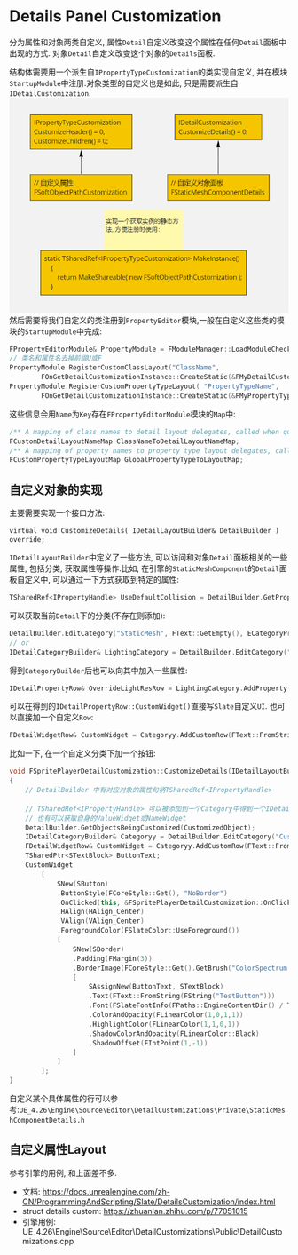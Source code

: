 # Details Panel Customization

分为属性和对象两类自定义, 属性`Detail`自定义改变这个属性在任何`Detail`面板中出现的方式. 对象`Detail`自定义改变这个对象的`Details`面板.

结构体需要用一个派生自`IPropertyTypeCustomization`的类实现自定义, 并在模块`StartupModule`中注册.对象类型的自定义也是如此, 只是需要派生自`IDetailCustomization`.
![DetailCustomWorkflow](./DetailCustomWorkflow.png)
然后需要将我们自定义的类注册到`PropertyEditor`模块,一般在自定义这些类的模块的`StartupModule`中完成:
```c++
FPropertyEditorModule& PropertyModule = FModuleManager::LoadModuleChecked<FPropertyEditorModule>("PropertyEditor");
// 类名和属性名去掉前缀U或F
PropertyModule.RegisterCustomClassLayout("ClassName", 
		FOnGetDetailCustomizationInstance::CreateStatic(&FMyDetailCustomization::MakeInstance));
PropertyModule.RegisterCustomPropertyTypeLayout( "PropertyTypeName",                      
        FOnGetDetailCustomizationInstance::CreateStatic(&FMyPropertyTypeLayoutCustomization::MakeInstance) );
```
这些信息会用`Name`为`Key`存在`FPropertyEditorModule`模块的`Map`中:
```c++
/** A mapping of class names to detail layout delegates, called when querying for custom detail layouts */
FCustomDetailLayoutNameMap ClassNameToDetailLayoutNameMap;
/** A mapping of property names to property type layout delegates, called when querying for custom property layouts */
FCustomPropertyTypeLayoutMap GlobalPropertyTypeToLayoutMap;
```

## 自定义对象的实现
主要需要实现一个接口方法: 
```
virtual void CustomizeDetails( IDetailLayoutBuilder& DetailBuilder ) override;
```
`IDetailLayoutBuilder`中定义了一些方法, 可以访问和对象`Detail`面板相关的一些属性, 包括分类, 获取属性等操作.比如, 在引擎的`StaticMeshComponent`的`Detail`面板自定义中,
可以通过一下方式获取到特定的属性:
```c++
TSharedRef<IPropertyHandle> UseDefaultCollision = DetailBuilder.GetProperty(GET_MEMBER_NAME_CHECKED(UStaticMeshComponent, bUseDefaultCollision));
```
可以获取当前`Detail`下的分类(不存在则添加):
```c++
DetailBuilder.EditCategory("StaticMesh", FText::GetEmpty(), ECategoryPriority::Important);
// or 
IDetailCategoryBuilder& LightingCategory = DetailBuilder.EditCategory("Lighting");
```
得到`CategoryBuilder`后也可以向其中加入一些属性:
```c++
IDetailPropertyRow& OverrideLightResRow = LightingCategory.AddProperty(OverrideLightResProperty);
```
可以在得到的`IDetailPropertyRow::CustomWidget()`直接写`Slate`自定义`UI`.
也可以直接加一个自定义`Row`:
```c++
FDetailWidgetRow& CustomWidget = Categoryy.AddCustomRow(FText::FromString(TEXT("Custom row")));
```
比如一下, 在一个自定义分类下加一个按钮:
```c++
void FSpritePlayerDetailCustomization::CustomizeDetails(IDetailLayoutBuilder& DetailBuilder)
{
	// DetailBuilder 中有对应对象的属性句柄TSharedRef<IPropertyHandle>

	// TSharedRef<IPropertyHandle> 可以被添加到一个Category中得到一个IDetailPropertyRow
	// 也有可以获取自身的ValueWidget或NameWidget
	DetailBuilder.GetObjectsBeingCustomized(CustomizedObject);
	IDetailCategoryBuilder& Categoryy = DetailBuilder.EditCategory("Custom", FText::GetEmpty(), ECategoryPriority::Important);
	FDetailWidgetRow& CustomWidget = Categoryy.AddCustomRow(FText::FromString(TEXT("Custom row")));
	TSharedPtr<STextBlock> ButtonText;
	CustomWidget
		[
			SNew(SButton)
			.ButtonStyle(FCoreStyle::Get(), "NoBorder")
			.OnClicked(this, &FSpritePlayerDetailCustomization::OnClickedButton)
			.HAlign(HAlign_Center)
			.VAlign(VAlign_Center)
			.ForegroundColor(FSlateColor::UseForeground())
			[
				SNew(SBorder)
				.Padding(FMargin(3))
				.BorderImage(FCoreStyle::Get().GetBrush("ColorSpectrum.Spectrum"))
				[
					SAssignNew(ButtonText, STextBlock)
					.Text(FText::FromString(FString("TestButton")))
					.Font(FSlateFontInfo(FPaths::EngineContentDir() / TEXT("Slate/Fonts/Roboto-Bold.ttf"), 16))
					.ColorAndOpacity(FLinearColor(1,0,1,1))
					.HighlightColor(FLinearColor(1,1,0,1))
					.ShadowColorAndOpacity(FLinearColor::Black)
					.ShadowOffset(FIntPoint(1,-1))
				]
			]
		];
}
```

自定义某个具体属性的行可以参考:`UE_4.26\Engine\Source\Editor\DetailCustomizations\Private\StaticMeshComponentDetails.h`
## 自定义属性Layout
参考引擎的用例, 和上面差不多.

* 文档: https://docs.unrealengine.com/zh-CN/ProgrammingAndScripting/Slate/DetailsCustomization/index.html
* struct details custom: https://zhuanlan.zhihu.com/p/77051015
* 引擎用例: UE_4.26\Engine\Source\Editor\DetailCustomizations\Public\DetailCustomizations.cpp